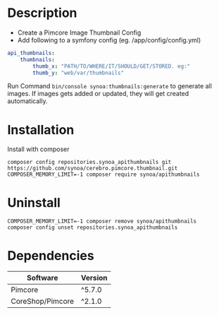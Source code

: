 # Description

 - Create a Pimcore Image Thumbnail Config
 - Add following to a symfony config (eg. /app/config/config.yml)
 
```yaml
api_thumbnails:
    thumbnails:
        thumb_x: "PATH/TO/WHERE/IT/SHOULD/GET/STORED. eg:"
        thumb_y: "web/var/thumbnails"
```

Run Command `bin/console synoa:thumbnails:generate` to generate all images. If images gets added or updated, they will get created automatically.

# Installation

Install with composer

```
composer config repositories.synoa_apithumbnails git https://github.com/synoa/cerebro.pimcore.thumbnail.git
COMPOSER_MEMORY_LIMIT=-1 composer require synoa/apithumbnails
```

# Uninstall

```
COMPOSER_MEMORY_LIMIT=-1 composer remove synoa/apithumbnails
composer config unset repositories.synoa_apithumbnails
```

# Dependencies

| Software | Version |
| --- | --- |
| Pimcore | ^5.7.0||^6.0.0 |
| CoreShop/Pimcore | ^2.1.0 | 

